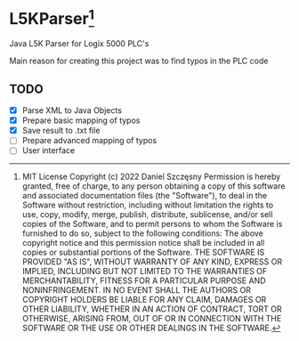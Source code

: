 # L5KParser[^1]
Java L5K Parser for Logix 5000 PLC's

Main reason for creating this project was to find typos in the PLC code

## TODO
- [x] Parse XML to Java Objects
- [x] Prepare basic mapping of typos
- [x] Save result to .txt file
- [ ] Prepare advanced mapping of typos
- [ ] User interface

[^1]:MIT License
  Copyright (c) 2022 Daniel Szczęsny
  Permission is hereby granted, free of charge, to any person obtaining a copy
of this software and associated documentation files (the "Software"), to deal
in the Software without restriction, including without limitation the rights
to use, copy, modify, merge, publish, distribute, sublicense, and/or sell
copies of the Software, and to permit persons to whom the Software is
furnished to do so, subject to the following conditions:
  The above copyright notice and this permission notice shall be included in all
copies or substantial portions of the Software.
  THE SOFTWARE IS PROVIDED "AS IS", WITHOUT WARRANTY OF ANY KIND, EXPRESS OR
IMPLIED, INCLUDING BUT NOT LIMITED TO THE WARRANTIES OF MERCHANTABILITY,
FITNESS FOR A PARTICULAR PURPOSE AND NONINFRINGEMENT. IN NO EVENT SHALL THE
AUTHORS OR COPYRIGHT HOLDERS BE LIABLE FOR ANY CLAIM, DAMAGES OR OTHER
LIABILITY, WHETHER IN AN ACTION OF CONTRACT, TORT OR OTHERWISE, ARISING FROM,
OUT OF OR IN CONNECTION WITH THE SOFTWARE OR THE USE OR OTHER DEALINGS IN THE
SOFTWARE.
